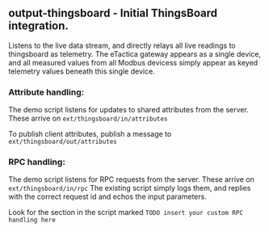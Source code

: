 ## output-thingsboard - Initial ThingsBoard integration.

Listens to the live data stream, and directly relays all live readings to thingsboard as telemetry.
The eTactica gateway appears as a single device, and all measured values from all Modbus devicess simply appear
as keyed telemetry values beneath this single device.


### Attribute handling:

The demo script listens for updates to shared attributes from the server.  These arrive on `ext/thingsboard/in/attributes`

To publish client attributes, publish a message to `ext/thingsboard/out/attributes`

### RPC handling:

The demo script listens for RPC requests from the server.  These arrive on `ext/thingsboard/in/rpc`
The existing script simply logs them, and replies with the correct request id and echos the input parameters.

Look for the section in the script marked `TODO insert your custom RPC handling here`